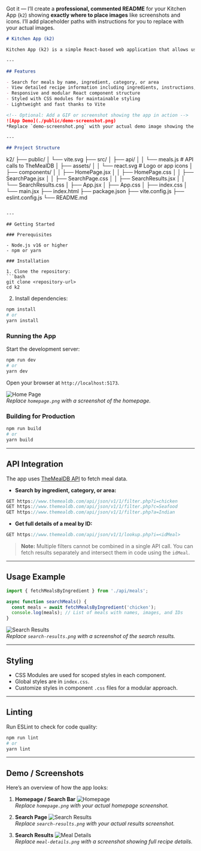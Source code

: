 Got it — I’ll create a **professional, commented README** for your Kitchen App (`k2`) showing **exactly where to place images** like screenshots and icons. I’ll add placeholder paths with instructions for you to replace with your actual images.  

```markdown
# Kitchen App (k2)

Kitchen App (k2) is a simple React-based web application that allows users to search for meals and view detailed recipes. Built with Vite for fast development and modular React components, this project integrates TheMealDB API for fetching meal data.

---

## Features

- Search for meals by name, ingredient, category, or area
- View detailed recipe information including ingredients, instructions, and images
- Responsive and modular React component structure
- Styled with CSS modules for maintainable styling
- Lightweight and fast thanks to Vite

<!-- Optional: Add a GIF or screenshot showing the app in action -->
![App Demo](./public/demo-screenshot.png)  
*Replace `demo-screenshot.png` with your actual demo image showing the search page.*

---

## Project Structure

```
k2/
├── public/
│   └── vite.svg
├── src/
│   ├── api/
│   │   └── meals.js       # API calls to TheMealDB
│   ├── assets/
│   │   └── react.svg       # Logo or app icons
│   ├── components/
│   │   ├── HomePage.jsx
│   │   ├── HomePage.css
│   │   ├── SearchPage.jsx
│   │   ├── SearchPage.css
│   │   ├── SearchResults.jsx
│   │   └── SearchResults.css
│   ├── App.jsx
│   ├── App.css
│   ├── index.css
│   └── main.jsx
├── index.html
├── package.json
├── vite.config.js
├── eslint.config.js
└── README.md
```

---

## Getting Started

### Prerequisites

- Node.js v16 or higher
- npm or yarn

### Installation

1. Clone the repository:
```bash
git clone <repository-url>
cd k2
```

2. Install dependencies:
```bash
npm install
# or
yarn install
```

### Running the App

Start the development server:
```bash
npm run dev
# or
yarn dev
```

Open your browser at `http://localhost:5173`.

<!-- Optional: Screenshot of the homepage -->
![Home Page](./public/homepage.png)  
*Replace `homepage.png` with a screenshot of the homepage.*

### Building for Production

```bash
npm run build
# or
yarn build
```

---

## API Integration

The app uses [TheMealDB API](https://www.themealdb.com/api.php) to fetch meal data.

- **Search by ingredient, category, or area:**
```js
GET https://www.themealdb.com/api/json/v1/1/filter.php?i=chicken
GET https://www.themealdb.com/api/json/v1/1/filter.php?c=Seafood
GET https://www.themealdb.com/api/json/v1/1/filter.php?a=Indian
```

- **Get full details of a meal by ID:**
```js
GET https://www.themealdb.com/api/json/v1/1/lookup.php?i=<idMeal>
```

> **Note:** Multiple filters cannot be combined in a single API call. You can fetch results separately and intersect them in code using the `idMeal`.

---

## Usage Example

```jsx
import { fetchMealsByIngredient } from './api/meals';

async function searchMeals() {
  const meals = await fetchMealsByIngredient('chicken');
  console.log(meals); // List of meals with names, images, and IDs
}
```

<!-- Optional: Screenshot of search results -->
![Search Results](./public/search-results.png)  
*Replace `search-results.png` with a screenshot of the search results.*

---

## Styling

- CSS Modules are used for scoped styles in each component.
- Global styles are in `index.css`.
- Customize styles in component `.css` files for a modular approach.

---

## Linting

Run ESLint to check for code quality:

```bash
npm run lint
# or
yarn lint
```

---

## Demo / Screenshots

Here’s an overview of how the app looks:

1. **Homepage / Search Bar**
![Homepage](./public/homepage.png)  
*Replace `homepage.png` with your actual homepage screenshot.*

2. **Search Page**
![Search Results](./public/search-results.png)  
*Replace `search-results.png` with your actual results screenshot.*

3. **Search Results**
![Meal Details](./public/meal-details.png)  
*Replace `meal-details.png` with a screenshot showing full recipe details.*
